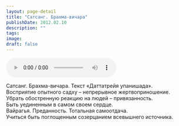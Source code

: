 ```yaml
---
layout: page-detail
title: "Сатсанг. Брахма-вичара"
publishDate: 2012.02.10
description: ""
tags:
image:
draft: false
---
```


<audio title="2012.02.10 - Сатсанг. Брахма-вичара.mp3" src="https://filer-api.advayta.org/v1.0/public/files/72978" controls=""></audio>

 Сатсанг. Брахма-вичара. Текст «Даттатрейя упанишада».  
Восприятие опытного садху – непрерывное жертвоприношение.  
Убрать обостренную реакцию на людей – привязанность.  
Быть уединенным в самом своем сердце.  
Вайрагья. Преданность. Тотальная самоотдача.  
Учиться быть поглощенным созерцанием всевышнего источника.  

  

